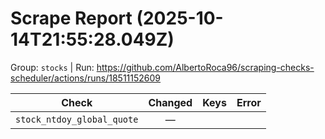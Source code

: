 # Scrape Report (2025-10-14T21:55:28.049Z)

Group: `stocks`  |  Run: https://github.com/AlbertoRoca96/scraping-checks-scheduler/actions/runs/18511152609

| Check | Changed | Keys | Error |
|---|:---:|:--|:--|
| `stock_ntdoy_global_quote` | — |  |  |

